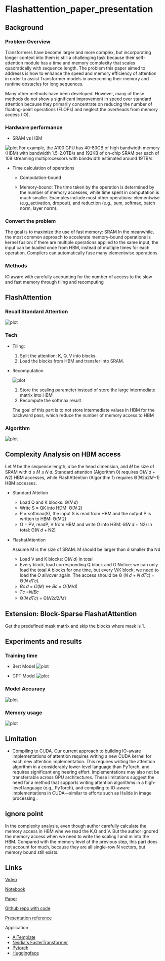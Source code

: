 # Flashattention_paper_presentation


## Background

### Problem Overview

Transformers have become larger and more complex, but incorporating longer context into them is still a challenging task because their self-attention module has a time and memory complexity that scales quadratically with sequence length. The problem this paper aimed to addresss is how to enhance the speed and memory efficiency of attention in order to assist Transformer models in overcoming their memory and runtime obstacles for long sequences.

Many other methods have been developed. However, many of these methods do not show a significant improvement in speed over standard attention because they primarily concentrate on reducing the number of floating-point operations (FLOPs) and neglect the overheads from memory access (IO).


### Hardware performance 

* SRAM vs HBM

![plot](https://github.com/yueguo1997/Flashattention_paper_presentation/blob/17782d32252de3ba7d854dbdfa9eb3108829bbb9/image1.png)
For example, the A100 GPU has 40-80GB of high bandwidth memory (HBM) with bandwidth 1.5-2.0TB/s and 192KB of on-chip SRAM per each of 108 streaming multiprocessors with bandwidth estimated around 19TB/s.


* Time calculation of operations
    * Computation-bound

    * Memory-bound: The time taken by the operation is determined by the number of memory accesses, while time spent in computation is much smaller. Examples include most other operations: elementwise (e.g.,activation, dropout), and reduction (e.g., sum, softmax, batch norm, layer norm).


### Convert the problem
The goal is to maximize the use of fast memory: SRAM  In the meanwhile, the most common approach to accelerate memory-bound operations is kernel fusion: if there are multiple operations applied to the same input, the input can be loaded once from HBM, instead of multiple times for each operation. Compilers can automatically fuse many elementwise operations. 


### Methods
IO aware with carefully accounting for the number of access to the slow and fast memory through tiling and recomputing




## FlashAttention

### Recall Standard Attention
![plot](https://github.com/yueguo1997/Flashattention_paper_presentation/blob/c49e4ad099f488b020e449a2b4ac9263ee9747f0/image2.png)



### Tech

* Tiling: 

  1. Split the attention: K, Q, V into blocks. 
  2. Load the blocks from HBM and transfer into SRAM. 


* Recomputation


   ![plot](https://github.com/yueguo1997/Flashattention_paper_presentation/blob/417cbb5e26bd617cb6bfe50c4cbfbc7933d6b8af/Screen%20Shot%202023-03-21%20at%209.35.30%20PM.png)

  1. Store the scaling parameter instead of store the large intermediate matrix into HBM
  2. Recompute the softmax result

     
  
  The goal of this part is to not store intermediate values in HBM for the backward pass, which reduce the number of memory access to HBM


### Algorithm


![plot](https://github.com/yueguo1997/Flashattention_paper_presentation/blob/c49e4ad099f488b020e449a2b4ac9263ee9747f0/image3.png)



## Complexity Analysis on HBM access
Let 𝑁 be the sequence length, 𝑑 be the head dimension, and 𝑀 be size of SRAM with 𝑑 ≤ 𝑀 ≤ 𝑁 𝑑. Standard attention (Algorithm 0) requires Θ(𝑁 𝑑 + 𝑁2) HBM accesses, while FlashAttention (Algorithm 1) requires Θ(𝑁2𝑑2𝑀−1) HBM accesses.


* Standard Attetion

  * Load Q and K blocks: Θ(𝑁 𝑑) 
  * Write S = QK into HDM:  Θ(𝑁 2)
  * P = softmax(S), the input S is read from HBM and the output P is written to HBM: Θ(𝑁 2)
  * O = PV, readP, V from HBM and write O into HBM: Θ(𝑁 𝑑 + N2)
  In total: Θ(𝑁 𝑑 + N2)

* FlashatAttention
  
  Assume M is the size of SRAM. M should be larger than d smaller tha Nd

  * Load V and K blocks: Θ(𝑁 𝑑) in total
  * Every block, load corresponding Q block and O
    Notice: we can only load the total A blocks for one time, but every V/K block, we need to load the O allvover again. The access should be Θ (𝑁 𝑑 + 𝑁       𝑑𝑇𝑐) = Θ(𝑁 𝑑𝑇𝑐).
  * 𝐵𝑐 𝑑 = 𝑂(𝑀) ⇔ 𝐵𝑐 = 𝑂(M/d)
  * 𝑇𝑐 =𝑁/𝐵𝑐
  * Θ(𝑁 𝑑𝑇𝑐) = Θ(𝑁2𝑑2/𝑀）


## Extension: Block-Sparse FlashatAttention

Get the predefined mask matrix and skip the blocks where mask is 1.


## Experiments and results

### Training time
* Bert Model
![plot](https://github.com/yueguo1997/Flashattention_paper_presentation/blob/da7c230dcb62b3581253fbad3642454baf0f24a3/Screen%20Shot%202023-03-21%20at%209.21.36%20PM.png)

* GPT Model
![plot](https://github.com/yueguo1997/Flashattention_paper_presentation/blob/417cbb5e26bd617cb6bfe50c4cbfbc7933d6b8af/Screen%20Shot%202023-03-21%20at%209.21.46%20PM.png)

### Model Accuracy
![plot](https://github.com/yueguo1997/Flashattention_paper_presentation/blob/417cbb5e26bd617cb6bfe50c4cbfbc7933d6b8af/Screen%20Shot%202023-03-21%20at%209.22.07%20PM.png)


### Memory usage
![plot](https://github.com/yueguo1997/Flashattention_paper_presentation/blob/417cbb5e26bd617cb6bfe50c4cbfbc7933d6b8af/Screen%20Shot%202023-03-21%20at%209.22.56%20PM.png)




## Limitation
* Compiling to CUDA. 
   Our current approach to building IO-aware implementations of attention requires
   writing a new CUDA kernel for each new attention implementation. This requires writing the attention
   algorithm in a considerably lower-level language than PyTorch, and requires significant engineering effort.
   Implementations may also not be transferrable across GPU architectures. These limitations suggest the
   need for a method that supports writing attention algorithms in a high-level language (e.g., PyTorch), and
   compiling to IO-aware implementations in CUDA—similar to efforts such as Halide in image processing .

## ignore point
In the complexity analysis, even though author carefully calculate the memory access in HBM whe we read the K,Q and V. But the author ignored the memory access when we need to write the scaling l and m into the HBM. Compared with the memory level of the previous step, this part does not account for much, because they are all single-row N vectors, but memory bound still exists. 


## Links

[Video]()

[Notebook]()

[Paper]()

[Github repo with code](https://github.com/HazyResearch/flash-attention)

[Presentation reference]()

Application

* [AITemplate]() 
* [Nvidia's FasterTransformer]()
* [Pytorch]()
* [Huggingface]()






